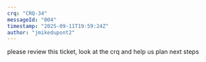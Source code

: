 ```yaml
---
crq: "CRQ-34"
messageId: "004"
timestamp: "2025-09-11T19:59:24Z"
author: "jmikedupont2"
---
```


please review this ticket, look at the crq and help us plan next steps
